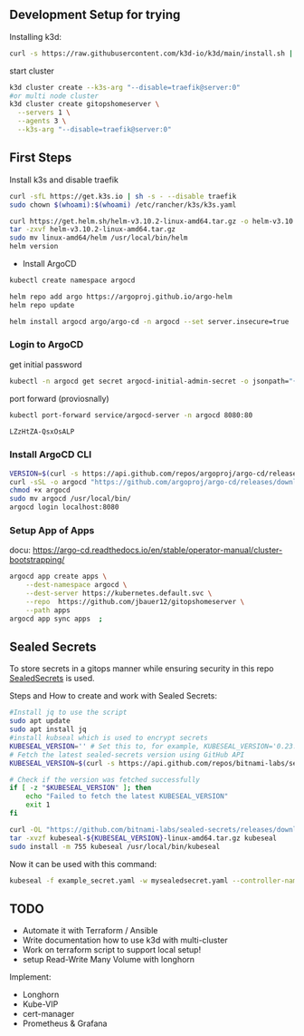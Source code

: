 ## Development Setup for trying
Installing k3d:
```bash
curl -s https://raw.githubusercontent.com/k3d-io/k3d/main/install.sh | bash
```
start cluster
```bash
k3d cluster create --k3s-arg "--disable=traefik@server:0"
#or multi node cluster
k3d cluster create gitopshomeserver \
  --servers 1 \
  --agents 3 \
  --k3s-arg "--disable=traefik@server:0"

``` 

## First Steps
Install k3s and disable traefik
```bash
curl -sfL https://get.k3s.io | sh -s - --disable traefik
sudo chown $(whoami):$(whoami) /etc/rancher/k3s/k3s.yaml
```
```bash
curl https://get.helm.sh/helm-v3.10.2-linux-amd64.tar.gz -o helm-v3.10.2-linux-amd64.tar.gz
tar -zxvf helm-v3.10.2-linux-amd64.tar.gz
sudo mv linux-amd64/helm /usr/local/bin/helm
helm version

```

- Install ArgoCD 

```bash
kubectl create namespace argocd

helm repo add argo https://argoproj.github.io/argo-helm
helm repo update

helm install argocd argo/argo-cd -n argocd --set server.insecure=true

```
### Login to ArgoCD
get initial password
```bash
kubectl -n argocd get secret argocd-initial-admin-secret -o jsonpath="{.data.password}" | base64 -d
```
port forward (proviosnally)
```bash
kubectl port-forward service/argocd-server -n argocd 8080:80

LZzHtZA-QsxOsALP
```

### Install ArgoCD CLI
```bash
VERSION=$(curl -s https://api.github.com/repos/argoproj/argo-cd/releases/latest | grep tag_name | cut -d '"' -f 4)
curl -sSL -o argocd "https://github.com/argoproj/argo-cd/releases/download/${VERSION}/argocd-$(uname -s)-amd64"
chmod +x argocd
sudo mv argocd /usr/local/bin/
argocd login localhost:8080
```
### Setup App of Apps
docu: https://argo-cd.readthedocs.io/en/stable/operator-manual/cluster-bootstrapping/ 
```bash
argocd app create apps \
    --dest-namespace argocd \
    --dest-server https://kubernetes.default.svc \
    --repo  https://github.com/jbauer12/gitopshomeserver \
    --path apps
argocd app sync apps  ;
```
## Sealed Secrets
To store secrets in a gitops manner while ensuring security in this repo [SealedSecrets](https://github.com/bitnami-labs/sealed-secrets) is used.

Steps and How to create and work with Sealed Secrets:
```bash
#Install jq to use the script 
sudo apt update
sudo apt install jq
#install kubseal which is used to encrypt secrets
KUBESEAL_VERSION='' # Set this to, for example, KUBESEAL_VERSION='0.23.0'
# Fetch the latest sealed-secrets version using GitHub API
KUBESEAL_VERSION=$(curl -s https://api.github.com/repos/bitnami-labs/sealed-secrets/tags | jq -r '.[0].name' | cut -c 2-)

# Check if the version was fetched successfully
if [ -z "$KUBESEAL_VERSION" ]; then
    echo "Failed to fetch the latest KUBESEAL_VERSION"
    exit 1
fi

curl -OL "https://github.com/bitnami-labs/sealed-secrets/releases/download/v${KUBESEAL_VERSION}/kubeseal-${KUBESEAL_VERSION}-linux-amd64.tar.gz"
tar -xvzf kubeseal-${KUBESEAL_VERSION}-linux-amd64.tar.gz kubeseal
sudo install -m 755 kubeseal /usr/local/bin/kubeseal
```
Now it can be used with this command:
```bash
kubeseal -f example_secret.yaml -w mysealedsecret.yaml --controller-name sealed-secrets --controller-namespace kube-system
```



##



## TODO
- Automate it with Terraform / Ansible
- Write documentation how to use k3d with multi-cluster
- Work on terraform script to support local setup!
- setup Read-Write Many Volume with longhorn

Implement:
- Longhorn
- Kube-VIP
- cert-manager
- Prometheus & Grafana

